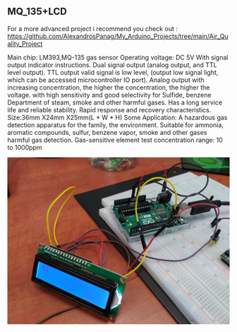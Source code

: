 MQ_135+LCD
---------------------------


For a more advanced project i recommend you check out : https://github.com/AlexandrosPanag/My_Arduino_Projects/tree/main/Air_Quality_Project

Main chip: LM393,MQ-135 gas sensor
Operating voltage: DC 5V
With signal output indicator instructions.
Dual signal output (analog output, and TTL level output).
TTL output valid signal is low level, (output low signal light, which can be accessed microcontroller IO port).
Analog output with increasing concentration, the higher the concentration, the higher the voltage.
with high sensitivity and good selectivity for Sulfide, benzene Department of steam, smoke and other harmful gases.
Has a long service life and reliable stability.
Rapid response and recovery characteristics.
Size:36mm X24mm X25mm(L * W * H)
Some Application: A hazardous gas detection apparatus for the family, the environment. Suitable for ammonia, aromatic compounds, sulfur, benzene vapor, smoke and other gases harmful gas detection. Gas-sensitive element test concentration range: 10 to 1000ppm


![](https://raw.githubusercontent.com/AlexandrosPanag/My_Arduino_Projects/main/MQ_135_LCD/mq135_lcd.jpg)
